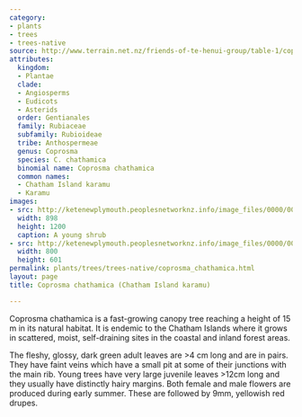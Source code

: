 ```yaml
---
category:
- plants
- trees
- trees-native
source: http://www.terrain.net.nz/friends-of-te-henui-group/table-1/coprosma-chathamica-chatham-island-karamu.html
attributes:
  kingdom:
  - Plantae
  clade:
  - Angiosperms
  - Eudicots
  - Asterids
  order: Gentianales
  family: Rubiaceae
  subfamily: Rubioideae
  tribe: Anthospermeae
  genus: Coprosma
  species: C. chathamica
  binomial name: Coprosma chathamica
  common names:
  - Chatham Island karamu
  - Karamu
images:
- src: http://ketenewplymouth.peoplesnetworknz.info/image_files/0000/0008/2948/Coprosma_chathamica__Chatham_Island_karamu_-001.JPG
  width: 898
  height: 1200
  caption: A young shrub
- src: http://ketenewplymouth.peoplesnetworknz.info/image_files/0000/0008/2953/Coprosma_chathamica__Chatham_Island_karamu_-003.JPG
  width: 800
  height: 601
permalink: plants/trees/trees-native/coprosma_chathamica.html
layout: page
title: Coprosma chathamica (Chatham Island karamu)

---
```

Coprosma chathamica is a fast-growing canopy tree reaching a height of 15 m in its natural habitat. It is endemic to the Chatham Islands where it grows in scattered, moist, self-draining sites in the coastal and inland forest areas.

The fleshy, glossy, dark green adult leaves are >4 cm long and are in pairs. They have faint veins which have a small pit at some of their junctions with the main rib.
Young trees have very large juvenile leaves >12cm long and they usually have distinctly hairy margins. Both female and male flowers are produced during early summer. These are followed by 9mm, yellowish red drupes.
